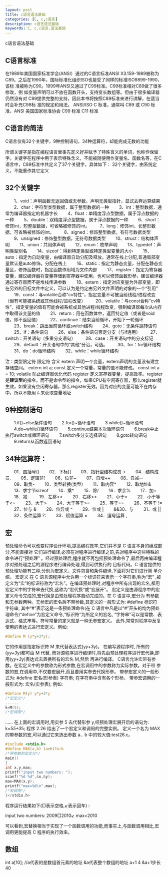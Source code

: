 ```yaml
---
layout: post
title: c语言语法基础
categories: [C, c,c语言]
description: c语言语法基础
keywords: C, c,c语言,语法基础
---
```


c语言语法基础

## C语言标准

在1989年美国国家标准学会(ANSI）通过的C语言标准ANSI X3.159-1989被称为
C89。之后在1990年，国际标准化组织ISO也接受了同样的标准ISO9899-1990，该标
准被称为C90。1999年ANSI又通过了C99标准。C99标准相对C89做了很多修改，例
如变量声明可以不放在函数开头，支持变长数组等。但由于很多编译器仍然没有对
C99提供完整的支持，因此本书将按照C89标准来进行讲解，在适当时会补充C99标
准的规定和用法。
ANSI/ISO C 标准，通常叫 C89 或 C90 标准，ANSI 美国国家标准协会
C99 标准
C11 标准

## C语言的简洁

C语言仅有32个关键字，9种控制语句，34种运算符，却能完成无数的功能

所谓关键字是指在编程语言里事先定义好并赋予了特殊含义的单词，也称作保留
字。关键字在程序中用于表示特殊含义，不能被随便用作变量名、函数名等，在C
语言中，C89标准中共定义了37个关键字，具体如下：
32个关键字，由系统定义，不能重作其它定义

## 32个关键字

　　1、void：声明函数无返回值或无参数，声明无类型指针，显式丢弃运算结果
　　2、char：字符型类型数据，属于整型数据的一种
　　3、int：整型数据，通常为编译器指定的机器字长
　　4、float：单精度浮点型数据，属于浮点数据的一种
　　5、double：双精度浮点型数据，属于浮点数据的一种
　　6、short：修饰int，短整型数据，可省略被修饰的int。
　　7、long：修饰int，长整形数据，可省略被修饰的int。
　　8、signed：修饰整型数据，有符号数据类型
　　9、unsigned：修饰整型数据，无符号数据类型
　　10、struct：结构体声明
　　11、union：共用体声明
　　12、enum：枚举声明
　　13、typedef：声明类型别名
　　14、sizeof：得到特定类型或特定类型变量的大小
　　15、auto：指定为自动变量，由编译器自动分配及释放。通常在栈上分配,普通局部变量默认是auto修饰，分配在栈上
　　16、static：指定为静态变量，分配在静态变量区，修饰函数时，指定函数作用域为文件内部
　　17、register：指定为寄存器变量，建议编译器将变量存储到寄存器中使用，也可以修饰函数形参，建议编译器通过寄存器而不是堆栈传递参数
　　18、extern：指定对应变量为外部变量，即在另外的目标文件中定义，可以认为是约定由另外文件声明的对象的一个“引用”
　　19、const：与volatile合称“cv特性”，指定变量不可被当前线程/进程改变（但有可能被系统或其他线程/进程改变）
　　20、volatile：与const合称“cv特性”，指定变量的值有可能会被系统或其他进程/线程改变，强制编译器每次从内存中取得该变量的值
　　21、return：用在函数体中，返回特定值（或者是void值，即不返回值）
　　22、continue：结束当前循环，开始下一轮循环
　　23、break：跳出当前循环或switch结构
　　24、goto：无条件跳转语句
　　25、if：条件语句
　　26、else：条件语句否定分支（与if连用）
　　27、switch：开关语句（多重分支语句）
　　28、case：开关语句中的分支标记
　　29、default：开关语句中的“其他”分治，可选。
　　30、for：for循环结构
　　31、do：do循环结构
　　32、while：while循环结构

注：类型限定符
限定符    含义
extern   声明一个变量，extern声明的变量没有建立存储空间。 extern int a;
const    定义一个常量，常量的值不能修改。 const int a = 10;
volatile 防止编译器优化代码
register 定义寄存器变量，提高效率。register是**建议型**的指令，而不是命令型的指令，如果CPU有空闲寄存器，那么register就生效，如果没有空闲寄存器，那么register无效。因为对应的变量可能不在内存中，所以不能用 `&` 来获取变量地址

## 9种控制语句

　　1.if()~else条件语句
　　2.for()~循环语句
　　3.while()~循环语句
　　4.do~while()循环语句
　　5.continue结束本次循环语句
　　6.break中止执行switch或循环语句
　　7.switch多分支选择语句
　　8.goto转向语句
　　9.return从函数返回语句

## 34种运算符：

　　01．圆括号()
　　02．下标[]
　　03．指针型结构成员->
　　04．结构成员.
　　05．逻辑非!
　　06．位非~
　　07．自增++
　　08．自减--
　　09．取负-
　　10．类型转换(类型)
　　11．取内容*
　　12．取地址&
　　13．求字节sizeof
　　14．乘*
　　15．除/
　　16．求余%
　　17．加+
　　18．减-
　　19．左移<<
　　20．右移>>
　　21．小于<
　　22．小于等于<=
　　23．大于>
　　24．大于等于>=
　　25．等于==
　　26．不等于 !=
　　27．位与 &
　　28．位异或 ^
　　29．位或 |
　　&&30．与
　　31．或 ||
　　32．条件运算 ?:
　　33．赋值运算 =
　　34．逗号运算 ,

## 宏

预处理命令可以改变程序设计环境,提高编程效率,它们并不是 C 语言本身的组成部分,不能直接对 它们进行编译,必须在对程序进行编译之前,先对程序中这些特殊的命令进行“预处理” 。经过预处理后,程序就不再包括预处理命令了,最后再由编译程序对预处理之后的源程序进行编译处理,得到可供执行的 目标代码。C 语言提供的预处理功能有三种,分别为宏定义、文件包含和条件编译,下面将对它们进行简 单介绍。 
宏定义 在 C 语言源程序中允许用一个标识符来表示一个字符串,称为“宏” ,被定义为“宏”的标识符称为“宏名”。在编译预处理时,对程序中所有出现的宏名,都用宏定义中的字符串去代换,这称为“宏代换”或“宏展开”。 宏定义是由源程序中的宏定义命令完成的,宏代换是由预处理程序自动完成的。在 C 语言中,宏分为 有参数和无参数两种。无参宏的宏名后不带参数,其定义的一般形式为: 
#define 标识符 字符串; 
其中“#”表示这是一条预处理命令(在 C 语言中凡是以“#”开头的均为预处理命令)“define”为宏定义命令,“标识符”为所定义的宏名, “字符串”可以是常数、表达式、格式串等。符号常量的定义就是一种无参宏定义。 
此外,常常对程序中反复使用的表达式进行宏定义。例如: 

```c
#define M (y*y+3*y);
```   

它的作用是指定标识符 M 来代替表达式(y*y+3*y)。 
在编写源程序时, 所有的(y*y+3*y)都可由 M 代替, 而对源程序进行编译时,将先由预处理程序进行宏代换,即用(y*y+3*y)表达式去置换所有的宏名 M,然后 再进行编译。 
C语言允许宏带有参数。在宏定义中的参数称为形式参数,在宏调用中的参数称为实际参数。对于带 参数的宏,在调用中,不仅要宏展开,而且要用实参去代换形参。 
带参宏定义的一般形式为: 
#define 宏名(形参表) 字符串; 
在字符串中含有各个形参。 
带参宏调用的一般形式为: 
宏名(实参表); 
例如: 

```c
#define M(y) y*y+3*y
/*宏定义*/
......
k=M(5);
/*宏调用*/
```

...... 
在上面的宏调用时,用实参 5 去代替形参 y,经预处理宏展开后的语句为: 
k=5*5+3*5; 
程序 2.26 给出了一个宏定义和调用的完整实例。 
定义一个名为 MAX 的带参数的宏,可以通过它来选出参数 a、b 中的较大值:test26.c。 

   
```c
#include <stdio.h>
#define MAX(a,b) (a>b)?a:b
/*带参数的宏定义*/
main()
{
int x,y,max;
printf("input two numbers: ");
scanf("%d %d",&x,&y);
max=MAX(x,y);
printf("max=%d\n",max);
/*宏调用*/
}</stdio.h>
```   

程序运行结果如下(□表示空格,↙表示回车) : 

input two numbers: 2009□2010↙
max=2010

可以看到,宏替换相当于实现了一个函数调用的功能,而事实上,与函数调用相比,宏调用更能提高 C 程序的执行效率。

## 数组

int a[10]; //a代表的是数组首元素的地址 &a代表整个数组的地址 a+1 4  &a+1步长 40